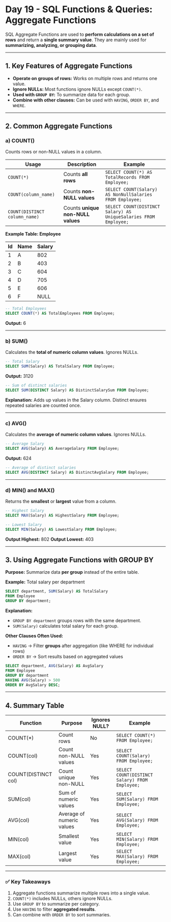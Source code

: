 # **Day 19 - SQL Functions & Queries: Aggregate Functions**

SQL Aggregate Functions are used to **perform calculations on a set of rows** and return a **single summary value**. They are mainly used for **summarizing, analyzing, or grouping data**.

---

## **1. Key Features of Aggregate Functions**

* **Operate on groups of rows:** Works on multiple rows and returns one value.
* **Ignore NULLs:** Most functions ignore NULLs except `COUNT(*)`.
* **Used with `GROUP BY`:** To summarize data for each group.
* **Combine with other clauses:** Can be used with `HAVING`, `ORDER BY`, and `WHERE`.

---

## **2. Common Aggregate Functions**

### **a) COUNT()**

Counts rows or non-NULL values in a column.

| Usage                         | Description                       | Example                                                          |
| ----------------------------- | --------------------------------- | ---------------------------------------------------------------- |
| `COUNT(*)`                    | Counts **all rows**               | `SELECT COUNT(*) AS TotalRecords FROM Employee;`                 |
| `COUNT(column_name)`          | Counts **non-NULL values**        | `SELECT COUNT(Salary) AS NonNullSalaries FROM Employee;`         |
| `COUNT(DISTINCT column_name)` | Counts **unique non-NULL values** | `SELECT COUNT(DISTINCT Salary) AS UniqueSalaries FROM Employee;` |

**Example Table: Employee**

| Id | Name | Salary |
| -- | ---- | ------ |
| 1  | A    | 802    |
| 2  | B    | 403    |
| 3  | C    | 604    |
| 4  | D    | 705    |
| 5  | E    | 606    |
| 6  | F    | NULL   |

```sql
-- Total Employees
SELECT COUNT(*) AS TotalEmployees FROM Employee;
```

**Output:** 6

---

### **b) SUM()**

Calculates the **total of numeric column values**. Ignores NULLs.

```sql
-- Total Salary
SELECT SUM(Salary) AS TotalSalary FROM Employee;
```

**Output:** 3120

```sql
-- Sum of distinct salaries
SELECT SUM(DISTINCT Salary) AS DistinctSalarySum FROM Employee;
```

**Explanation:** Adds up values in the Salary column. Distinct ensures repeated salaries are counted once.

---

### **c) AVG()**

Calculates the **average of numeric column values**. Ignores NULLs.

```sql
-- Average Salary
SELECT AVG(Salary) AS AverageSalary FROM Employee;
```

**Output:** 624

```sql
-- Average of distinct salaries
SELECT AVG(DISTINCT Salary) AS DistinctAvgSalary FROM Employee;
```

---

### **d) MIN() and MAX()**

Returns the **smallest** or **largest** value from a column.

```sql
-- Highest Salary
SELECT MAX(Salary) AS HighestSalary FROM Employee;

-- Lowest Salary
SELECT MIN(Salary) AS LowestSalary FROM Employee;
```

**Output Highest:** 802
**Output Lowest:** 403

---

## **3. Using Aggregate Functions with GROUP BY**

**Purpose:** Summarize data **per group** instead of the entire table.

**Example:** Total salary per department

```sql
SELECT department, SUM(Salary) AS TotalSalary
FROM Employee
GROUP BY department;
```

**Explanation:**

* `GROUP BY department` groups rows with the same department.
* `SUM(Salary)` calculates total salary for each group.

**Other Clauses Often Used:**

* `HAVING` → Filter **groups** after aggregation (like WHERE for individual rows)
* `ORDER BY` → Sort results based on aggregated values

```sql
SELECT department, AVG(Salary) AS AvgSalary
FROM Employee
GROUP BY department
HAVING AVG(Salary) > 500
ORDER BY AvgSalary DESC;
```

---

## **4. Summary Table**

| Function            | Purpose                   | Ignores NULL? | Example                                        |
| ------------------- | ------------------------- | ------------- | ---------------------------------------------- |
| COUNT(*)            | Count rows                | No            | `SELECT COUNT(*) FROM Employee;`               |
| COUNT(col)          | Count non-NULL values     | Yes           | `SELECT COUNT(Salary) FROM Employee;`          |
| COUNT(DISTINCT col) | Count unique non-NULL     | Yes           | `SELECT COUNT(DISTINCT Salary) FROM Employee;` |
| SUM(col)            | Sum of numeric values     | Yes           | `SELECT SUM(Salary) FROM Employee;`            |
| AVG(col)            | Average of numeric values | Yes           | `SELECT AVG(Salary) FROM Employee;`            |
| MIN(col)            | Smallest value            | Yes           | `SELECT MIN(Salary) FROM Employee;`            |
| MAX(col)            | Largest value             | Yes           | `SELECT MAX(Salary) FROM Employee;`            |

---

### ✅ **Key Takeaways**

1. Aggregate functions summarize multiple rows into a single value.
2. `COUNT(*)` includes NULLs, others ignore NULLs.
3. Use `GROUP BY` to summarize per category.
4. Use `HAVING` to filter **aggregated results**.
5. Can combine with `ORDER BY` to sort summaries.
